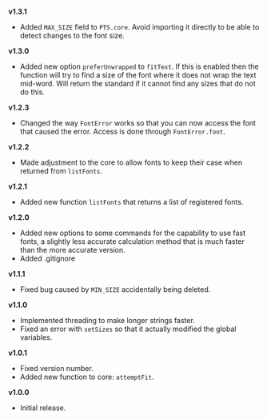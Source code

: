 **v1.3.1**
* Added `MAX_SIZE` field to `PTS.core`. Avoid importing it directly to be able to detect changes to the font size.

**v1.3.0**
* Added new option `preferUnwrapped` to `fitText`. If this is enabled then the function will try to find a size of the font where it does not wrap the text mid-word. Will return the standard if it cannot find any sizes that do not do this.

**v1.2.3**
* Changed the way `FontError` works so that you can now access the font that caused the error. Access is done through `FontError.font`.

**v1.2.2**
* Made adjustment to the core to allow fonts to keep their case when returned from `listFonts`.

**v1.2.1**
* Added new function `listFonts` that returns a list of registered fonts.

**v1.2.0**
* Added new options to some commands for the capability to use fast fonts, a slightly less accurate calculation method that is much faster than the more accurate version.
* Added .gitignore

**v1.1.1**
* Fixed bug caused by `MIN_SIZE` accidentally being deleted.

**v1.1.0**
* Implemented threading to make longer strings faster.
* Fixed an error with `setSizes` so that it actually modified the global variables.

**v1.0.1**
* Fixed version number.
* Added new function to core: `attemptFit`.

**v1.0.0**
* Initial release.
